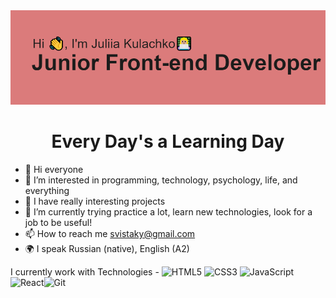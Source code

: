 <img src="https://github.com/YuliiaK1/YuliiaK1/blob/main/header.png?raw=true" alt="ReadmiFotoTitle">
<h1 align="center">Every Day's a Learning Day</h1>

- 👋 Hi everyone
- 👀 I’m interested in programming, technology, psychology, life, and everything
- 💼 I have really interesting projects
- 🌱 I’m currently trying practice a lot, learn new technologies, look for a job to be useful!
- 📫 How to reach me svistaky@gmail.com
- 🌍 I speak Russian (native), English (A2)



I currently work with Technologies - 
![HTML5](https://img.shields.io/badge/html5-%23E34F26.svg?style=for-the-badge&logo=html5&logoColor=white)
![CSS3](https://img.shields.io/badge/css3-%231572B6.svg?style=for-the-badge&logo=css3&logoColor=white)
![JavaScript](https://img.shields.io/badge/javascript-%23323330.svg?style=for-the-badge&logo=javascript&logoColor=%23F7DF1E)
![React](https://img.shields.io/badge/react-%2320232a.svg?style=for-the-badge&logo=react&logoColor=%2361DAFB)![Git](https://img.shields.io/badge/git-%23F05033.svg?style=for-the-badge&logo=git&logoColor=white)

<!---
YuliiaK1/YuliiaK1 is a ✨ special ✨ repository because its `README.md` (this file) appears on your GitHub profile.
You can click the Preview link to take a look at your changes.
--->
